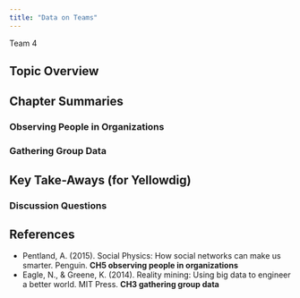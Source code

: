 ```yaml
---
title: "Data on Teams"
---
```


Team 4 


## Topic Overview



## Chapter Summaries

### Observing People in Organizations

### Gathering Group Data




## Key Take-Aways (for Yellowdig)

### Discussion Questions




## References

* Pentland, A. (2015). Social Physics: How social networks can make us smarter. Penguin. **CH5 observing people in organizations**
*	Eagle, N., & Greene, K. (2014). Reality mining: Using big data to engineer a better world. MIT Press. **CH3 gathering group data**

  


